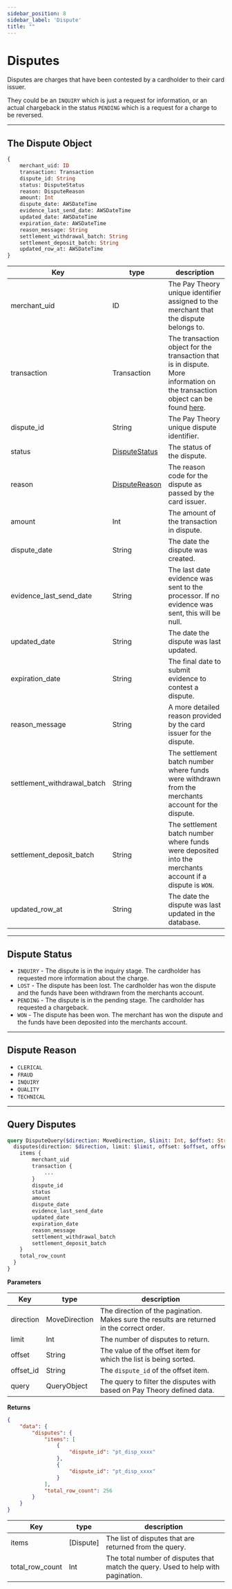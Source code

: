 ```yaml
---
sidebar_position: 8
sidebar_label: 'Dispute'
title: ""
---
```


# Disputes

Disputes are charges that have been contested by a cardholder to their card issuer.

They could be an `INQUIRY` which is just a request for information, or an actual chargeback in the status `PENDING` which is a request for a charge to be reversed.

***
## The Dispute Object

```graphql
{
    merchant_uid: ID
    transaction: Transaction
    dispute_id: String
    status: DisputeStatus
    reason: DisputeReason
    amount: Int
    dispute_date: AWSDateTime
    evidence_last_send_date: AWSDateTime
    updated_date: AWSDateTime
    expiration_date: AWSDateTime
    reason_message: String
    settlement_withdrawal_batch: String
    settlement_deposit_batch: String
    updated_row_at: AWSDateTime
}
```

|Key                | type                             | description                                                                                                                                 |
|-------------------|----------------------------------|---------------------------------------------------------------------------------------------------------------------------------------------|     
|merchant_uid       | ID                               | The Pay Theory unique identifier assigned to the merchant that the dispute belongs to.                                                      |
|transaction        | Transaction                      | The transaction object for the transaction that is in dispute. More information on the transaction object can be found [here](transaction). |
|dispute_id         | String                           | The Pay Theory unique dispute identifier.                                                                                                   |
|status             | [DisputeStatus](#dispute-status) | The status of the dispute.                                                                                                                  |
|reason             | [DisputeReason](#dispute-reason) | The reason code for the dispute as passed by the card issuer.                                                                               |
|amount             | Int                              | The amount of the transaction in dispute.                                                                                                   |
|dispute_date       | String                           | The date the dispute was created.                                                                                                           |
|evidence_last_send_date| String                           | The last date evidence was sent to the processor. If no evidence was sent, this will be null.                                               |
|updated_date       | String                           | The date the dispute was last updated.                                                                                                      |
|expiration_date    | String                           | The final date to submit evidence to contest a dispute.                                                                                     |
|reason_message     | String                           | A more detailed reason provided by the card issuer for the dispute.                                                                         |
|settlement_withdrawal_batch| String                           | The settlement batch number where funds were withdrawn from the merchants account for the dispute.                                          |
|settlement_deposit_batch| String                           | The settlement batch number where funds were deposited into the merchants account if a dispute is `WON`.                                    |
|updated_row_at     | String                           | The date the dispute was last updated in the database.                                                                                      |

***
## Dispute Status

- `INQUIRY` - The dispute is in the inquiry stage. The cardholder has requested more information about the charge.
- `LOST` - The dispute has been lost. The cardholder has won the dispute and the funds have been withdrawn from the merchants account.
- `PENDING` - The dispute is in the pending stage. The cardholder has requested a chargeback.
- `WON` - The dispute has been won. The merchant has won the dispute and the funds have been deposited into the merchants account.

***
## Dispute Reason

- `CLERICAL`
- `FRAUD` 
- `INQUIRY`
- `QUALITY`
- `TECHNICAL` 

***
## Query Disputes

```graphql
query DisputeQuery($direction: MoveDirection, $limit: Int, $offset: String, $offset_id: String, $query: SqlQuery) {
  disputes(direction: $direction, limit: $limit, offset: $offset, offset_id: $offset_id, query: $query) {
    items {
        merchant_uid
        transaction {
            ...
        }
        dispute_id
        status
        amount
        dispute_date
        evidence_last_send_date
        updated_date
        expiration_date
        reason_message
        settlement_withdrawal_batch
        settlement_deposit_batch
    }
    total_row_count
  }
}
```

**Parameters**

|Key                |type         |       description                     |
|-------------------|-------------|---------------------------------------|     
|direction          |MoveDirection|The direction of the pagination. Makes sure the results are returned in the correct order.|
|limit              |Int          |The number of disputes to return.|
|offset             |String       |The value of the offset item for which the list is being sorted.|
|offset_id          |String       |The `dispute_id` of the offset item.|
|query              |QueryObject  |The query to filter the disputes with based on Pay Theory defined data.|


**Returns**
```json
{
    "data": {
        "disputes": {
            "items": [
                {
                    "dispute_id": "pt_disp_xxxx"
                },
                {
                    "dispute_id": "pt_disp_xxxx"
                }
            ],
            "total_row_count": 256
        }
    }
}
```
|Key                |type         |       description                     |
|-------------------|-------------|---------------------------------------|     
|items              |[Dispute]    |The list of disputes that are returned from the query.|
|total_row_count    |Int          |The total number of disputes that match the query. Used to help with pagination.|
